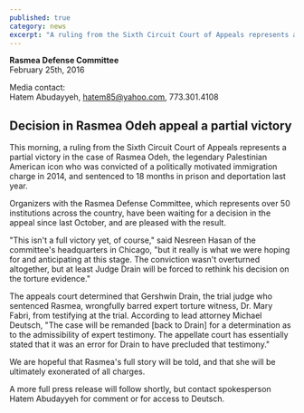 ```yaml
---
published: true
category: news
excerpt: "A ruling from the Sixth Circuit Court of Appeals represents a partial victory in the case of Rasmea Odeh, the legendary Palestinian American icon who was convicted of a politically motivated immigration charge in 2014, and sentenced to 18 months in prison and deportation last year."
---
```



**Rasmea Defense Committee**
<br>February 25th, 2016

Media contact: 
<br>Hatem Abudayyeh, hatem85@yahoo.com, 773.301.4108


## Decision in Rasmea Odeh appeal a partial victory

This morning, a ruling from the Sixth Circuit Court of Appeals represents a partial victory in the case of Rasmea Odeh, the legendary Palestinian American icon who was convicted of a politically motivated immigration charge in 2014, and sentenced to 18 months in prison and deportation last year.

Organizers with the Rasmea Defense Committee, which represents over 50 institutions across the country, have been waiting for a decision in the appeal since last October, and are pleased with the result.

"This isn't a full victory yet, of course," said Nesreen Hasan of the committee's headquarters in Chicago, "but it really is what we were hoping for and anticipating at this stage. The conviction wasn't overturned altogether, but at least Judge Drain will be forced to rethink his decision on the torture evidence."  

The appeals court determined that Gershwin Drain, the trial judge who sentenced Rasmea, wrongfully barred expert torture witness, Dr. Mary Fabri, from testifying at the trial. According to lead attorney Michael Deutsch, "The case will be remanded [back to Drain] for a determination as to the admissibility of expert testimony. The appellate court has essentially stated that it was an error for Drain to have precluded that testimony."

We are hopeful that Rasmea's full story will be told, and that she will be ultimately exonerated of all charges.

A more full press release will follow shortly, but contact spokesperson Hatem Abudayyeh for comment or for access to Deutsch.
